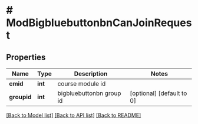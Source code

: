 # # ModBigbluebuttonbnCanJoinRequest

## Properties

Name | Type | Description | Notes
------------ | ------------- | ------------- | -------------
**cmid** | **int** | course module id |
**groupid** | **int** | bigbluebuttonbn group id | [optional] [default to 0]

[[Back to Model list]](../../README.md#models) [[Back to API list]](../../README.md#endpoints) [[Back to README]](../../README.md)
